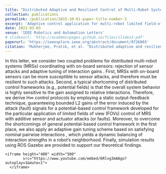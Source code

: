 ```yaml
---
title: "Distributed Adaptive and Resilient Control of Multi-Robot Systems with Limited Field of View Interactions"
collection: publications
permalink: /publication/2015-10-01-paper-title-number-3
excerpt: 'Adaptive control application for multi-robot limited field-of-view control.'
date: 2022-03-03
venue: 'IEEE Robotics and Automation Letters'
# slidesurl: 'http://academicpages.github.io/files/slides3.pdf'
paperurl: 'https://ieeexplore.ieee.org/abstract/document/9726803'
citation: 'Mukherjee, Pratik, et al. "Distributed adaptive and resilient control of multi-robot systems with limited field of view interactions." IEEE Robotics and Automation Letters 7.2 (2022): 5318-5325.'
---
```


In this letter, we consider two coupled problems for distributed multi-robot systems (MRSs) coordinating with on-board sensors: rejection of sensor attacks and adaptive tuning of interaction gains . First, MRSs with on-board sensors can be more susceptible to sensor attacks, and therefore must be resilient to such attacks. Second, a typical shortcoming of distributed control frameworks (e.g., potential fields) is that the overall system behavior is highly sensitive to the gain assigned to relative interactions. Therefore, we derive H∞ control protocols by employing a static output-feedback technique, guaranteeing bounded L2 gains of the error induced by the attack (fault) signals for a potential-based control framework developed for the particular application of limited fields of view (FOVs) control of MRS with additive sensor and actuator attacks (or faults). Moreover, to overcome the shortcomings of general potential-based control framework in the first place, we also apply an adaptive gain tuning scheme based on satisfying nominal pairwise interactions , which yields a dynamic balancing of interaction strengths in a robot’s neighborhood. Finally, simulation results using ROS Gazebo are provided to support our theoretical findings.
<head> 
    <meta charset="UTF-8"> 
    <meta name="viewport" 
          content="width=device-width, initial-scale=1.0"> 
    <title>YouTube video embed with autoplay and mute</title> 
</head> 
  
<body> 
  
    <iframe height="480" width="500" 
            src="https://www.youtube.com/embed/6Rlvg3mAAgo?autoplay=1&mute=1"> 
      </iframe> 
  
</body> 
